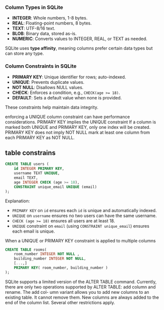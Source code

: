 ### Column Types in SQLite
- **INTEGER**: Whole numbers, 1-8 bytes.
- **REAL**: Floating-point numbers, 8 bytes.
- **TEXT**: UTF-8/16 text.
- **BLOB**: Binary data, stored as-is.
- **NUMERIC**: Converts values to INTEGER, REAL, or TEXT as needed.

SQLite uses **type affinity**, meaning columns prefer certain data types but can store any type.

### Column Constraints in SQLite
- **PRIMARY KEY**: Unique identifier for rows; auto-indexed.
- **UNIQUE**: Prevents duplicate values.
- **NOT NULL**: Disallows NULL values.
- **CHECK**: Enforces a condition, e.g., `CHECK(age >= 18)`.
- **DEFAULT**: Sets a default value when none is provided.

These constraints help maintain data integrity.

enforcing a UNIQUE column constraint can have performance considerations.
PRIMARY KEY implies the UNIQUE constraint
If a column is
marked both UNIQUE and PRIMARY KEY, only one index will be created.
PRIMARY KEY does not imply NOT NULL
mark at least one column from each PRIMARY KEY as NOT NULL.

## table constrains 

```sql
CREATE TABLE users (
    id INTEGER PRIMARY KEY,
    username TEXT UNIQUE,
    email TEXT,
    age INTEGER CHECK (age >= 18),
    CONSTRAINT unique_email UNIQUE (email)
);
```

Explanation:
- `PRIMARY KEY` on `id` ensures each `id` is unique and automatically indexed.
- `UNIQUE` on `username` ensures no two users can have the same username.
- `CHECK (age >= 18)` ensures all users are at least 18.
- `UNIQUE` constraint on `email` (using `CONSTRAINT unique_email`) ensures each email is unique.


When a UNIQUE or PRIMARY KEY constraint is applied to multiple columns

```sql
CREATE TABLE rooms(
    room_number INTEGER NOT NULL ,
    building_number INTEGER NOT NULL,
    [...,]
    PRIMARY KEY( room_number, building_number )
);
```

SQLite supports a limited version of the ALTER TABLE command. Currently, there are
only two operations supported by ALTER TABLE: add column and rename. The add col-
umn variant allows you to add new columns to an existing table. It cannot remove
them. New columns are always added to the end of the column list. Several other
restrictions apply.